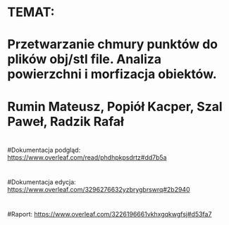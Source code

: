 # TEMAT:
# Przetwarzanie chmury punktów do plików obj/stl file. Analiza powierzchni i morfizacja obiektów.
# Rumin Mateusz, Popiół Kacper, Szal Paweł, Radzik Rafał  
#
#
#
#Dokumentacja podgląd: https://www.overleaf.com/read/phdhpkpsdrtz#dd7b5a
#
#Dokumentacja edycja: https://www.overleaf.com/3296276632yzbrygbrswrq#2b2940
#
#Raport: https://www.overleaf.com/3226196661vkhxgqkwgfsj#d53fa7
